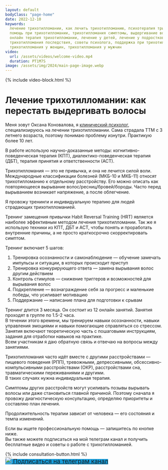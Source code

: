 ```yaml
---
layout: default
bodyClass: "page-home"
date: 2022-12-10
keywords:
  лечение трихотилломании, как лечить трихотилломанию, психотерапия трихотилломании,
  помощь при трихотилломании, трихотилломания симптомы, выдергивание волос, когнитивно-поведенческая терапия,
  онлайн терапия трихотилломании, лечение у детей, лечение у подростков, лечение у взрослых,
  трихотилломания последствия, советы психолога, поддержка при трихотилломании,
  трихотилломания у женщин, трихотилломания у мужчин
video:
  url: /assets/videos/welcome-video.mp4
  duration: PT1M7S
image: /assets/img/2024/main-page-image.webp
---
```


<div class="container mb-10">
    <div class="intro">
        <div class="row mt-1 mb-1">
            <div class="col">
                {% include video-block.html %}
            </div>
        </div>
        <div class="row mt-1">
            <h1 class="custom-header">Лечение трихотилломании: как перестать выдергивать волосы</h1>
        </div>
        <div class="row content mb-1">
            <p class="mb-2">
                Меня зовут Оксана Коновалова, я <a href="{% link about.md %}">клинический психолог</a>, специализируюсь на лечении трихотилломании.
                Сама страдала ТТМ с 3 летнего возраста, поэтому понимаю проблему изнутри. Практикую более 10 лет. <br>
            </p>
            <p>
                В работе использую научно-доказанные методы: 
                    когнитивно-поведенческая терапия (КПТ), 
                    диалектико-поведенческая терапия (ДБТ), 
                    терапия принятия и ответственности (АСТ).
            </p>
        </div>
        <div class="row content">
            <p>
                <span class="fw-lighter">Трихотилломания</span> — это не привычка, и она не лечится силой воли. 
                Международные классификации болезней (МКБ-10 и МКБ-11) относят трихотилломанию к отдельному расстройству. 
                Его можно описать как повторяющееся вырывание волос/ресниц/бровей/бороды. 
                Часто перед вырыванием возникает напряжение, а после облегчение.
            </p>
        </div>
        <div class="row content">
            <p>
                Я провожу <span class="fw-semibold">тренинги</span> и <span class="fw-semibold">индивидуальную терапию</span> для людей страдающих трихотилломанией. 
            </p>
        </div>
        <div class="row content">
            <p class="mb-2">
                 <span class="fw-semibold">Тренинг замещения привычки</span> <span class="fst-italic">Habit Reversal Training (HRT)</span> является наиболее эффективным методом лечения трихотилломании. 
                Так же я использую техники из КПТ, ДБТ и АСТ, чтобы понять и проработать внутренние причины, а не просто краткосрочно скорректировать симптом.
            </p>
            <p class="mb-1">
                Тренинг включает 5 шагов:
            </p>
            <ol class="ms-3">
                <li>
                    <span class="fw-lighter">Тренировка осознанности и самонаблюдение</span> — обучение замечать импульсы и ситуации, в которых происходит приступ 
                </li>
                <li>
                    <span class="fw-lighter">Тренировка конкурирующего ответа</span> — замена вырывания волос другим действием 
                </li>
                <li>
                    <span class="fw-lighter">Контроль стимулов</span> — снижение триггеров и возможностей для вырывания волос 
                </li>
                <li>
                    <span class="fw-lighter">Подкрепление</span> — вознаграждение себя за прогресс и маленькие победы, что усиливает мотивацию
                </li>
                <li>
                    <span class="fw-lighter">Поддержание</span> — написание плана для подготовки к срывам 
                </li>
            </ol>
            <p>
                Тренинг длится 3 месяца. Он состоит из 12 онлайн занятий. Занятия проходят в группе по 1.5-2 часа. <br>
                В течении этого времени, мы тренируем навыки осознанности, навыки управления эмоциями и навыки помогающие справляться со стрессом.  <br>
                Занятия включают теоретическую часть с пошаговыми инструкциям, задания для отработки навыков на практике. <br>
                Всем участникам я даю обратную связь и отвечаю на вопросы между занятиями.
            </p>
        </div>
        <div class="row content">
            <p class="mb-1">
                Трихотилломания часто идёт вместе с другими расстройствами — пищевого поведения (РПП), тревожными, депрессивными, обсессивно-компульсивными расстройствами (ОКР), расстройствами сна, травматическими переживаниями и другими.<br>
                В таких случаях нужна <span class="fw-semibold">индивидуальная терапия</span>. 
            </p>
            <p class="mb-1">
                Симптомы других расстройств могут усиливать позывы вырывать волосы или даже становиться главной причиной. 
                Поэтому сначала я провожу диагностическую консультацию, определяю приоритеты и составляю план лечения. 
            </p>
            <p>
                Продолжительность терапии зависит от человека — его состояния и темпа изменений.
            </p>
        </div>
        <div class="row justify-content-center mb-5 mt-3">
            <div class="content">
                <p class="mb-1">
                    Если вы ищете профессиональную помощь — запишитесь по кнопке ниже.<br>
                    Вы также можете подписаться на мой телеграм канал и получить бесплатные видео и советы о работе с трихотилломанией.
                </p>
            </div>
            <div class="row my-1 my-lg-5 justify-content-center">
                <div class="col-12 col-md-6 mb-4 d-flex justify-content-center align-items-center">
                    {% include consultation-button.html %}
                </div>
                <div class="col-12 col-md-6 mb-4 d-flex justify-content-center align-items-center">
                    <a href="https://t.me/ttm_help_ru"
                           rel="nofollow"
                           target="_blank"
                           class="button btn-primary button-shadow rounded-3 d-flex justify-content-center align-items-center w-100"
                           style="background-color: #189edc">
                            <img alt="Телеграм канал при трихотилломании (ТТМ)"
                                 title="Телеграм канал посвященный трихотилломании и о том, как с нею бороться"
                                 width="21"
                                 height="21"
                                 class="messenger-icon mr-1" src="/assets/images/social/telegram.svg">
                            <span 
                                class="ms-3"
                                style="font-size: clamp(14px, 2vw, 20px);">Подписаться на телеграм канал</span>
                        </a>
                </div>
            </div>
        </div>
    </div>
</div>